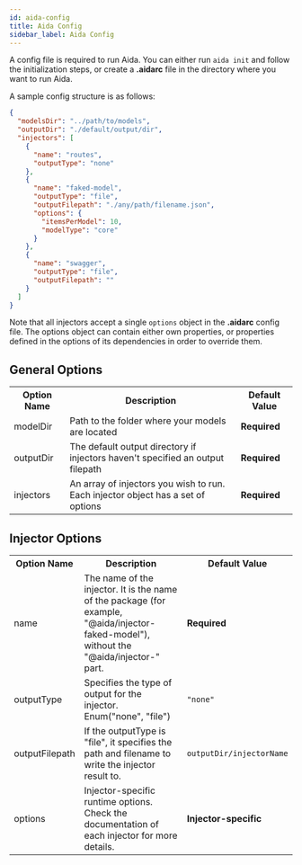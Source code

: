 ```yaml
---
id: aida-config
title: Aida Config
sidebar_label: Aida Config
---
```


A config file is required to run Aida. You can either run `aida init` and follow the initialization steps, or create a **.aidarc** file in the directory where you want to run Aida.

A sample config structure is as follows:

``` json
{
  "modelsDir": "../path/to/models", 
  "outputDir": "./default/output/dir",
  "injectors": [
    {
      "name": "routes",
      "outputType": "none"
    },
    {
      "name": "faked-model",
      "outputType": "file",
      "outputFilepath": "./any/path/filename.json",
      "options": {
        "itemsPerModel": 10, 
        "modelType": "core"
      }
    },
    {
      "name": "swagger",
      "outputType": "file",
      "outputFilepath": ""
    }
  ]
}
```

Note that all injectors accept a single `options` object in the **.aidarc** config file. The options object can contain either own properties, or properties defined in the options of its dependencies in order to override them.

## General Options

<table>
  <tr>
    <th>
      Option Name
    </th>
    <th>
      Description
    </th>
    <th>
      Default Value
    </th>
  </tr>

  <tr>
    <td>
      modelDir  
    </td>
    <td>
      Path to the folder where your models are located  
    </td>
    <td>
      <strong>Required</strong>
    </td>
  </tr>

  <tr>
    <td>
      outputDir  
    </td>
    <td>
      The default output directory if injectors haven't specified an output filepath  
    </td>
    <td>
      <strong>Required</strong>
    </td>
  </tr>

  <tr>
    <td>
      injectors  
    </td>
    <td>
      An array of injectors you wish to run. Each injector object has a set of options  
    </td>
    <td>
      <strong>Required</strong>
    </td>
  </tr>
</table>

## Injector Options


<table>
  <tr>
    <th>
      Option Name
    </th>
    <th>
      Description
    </th>
    <th>
      Default Value
    </th>
  </tr>

  <tr>
    <td>
      name  
    </td>
    <td>
      The name of the injector. It is the name of the package (for example, "@aida/injector-faked-model"), without the "@aida/injector-" part.  
    </td>
    <td>
      <strong>Required</strong>
    </td>
  </tr>

  <tr>
    <td>
      outputType  
    </td>
    <td>
      Specifies the type of output for the injector. Enum("none", "file")
    </td>
    <td>
      <code>"none"</code>
    </td>
  </tr>

  <tr>
    <td>
      outputFilepath  
    </td>
    <td>
      If the outputType is "file", it specifies the path and filename to write the injector result to.
    </td>
    <td>
      <code>outputDir/injectorName</code>
    </td>
  </tr>

  <tr>
    <td>
      options  
    </td>
    <td>
      Injector-specific runtime options. Check the documentation of each injector for more details.
    </td>
    <td>
      <strong>Injector-specific</strong>
    </td>
  </tr>
</table>
